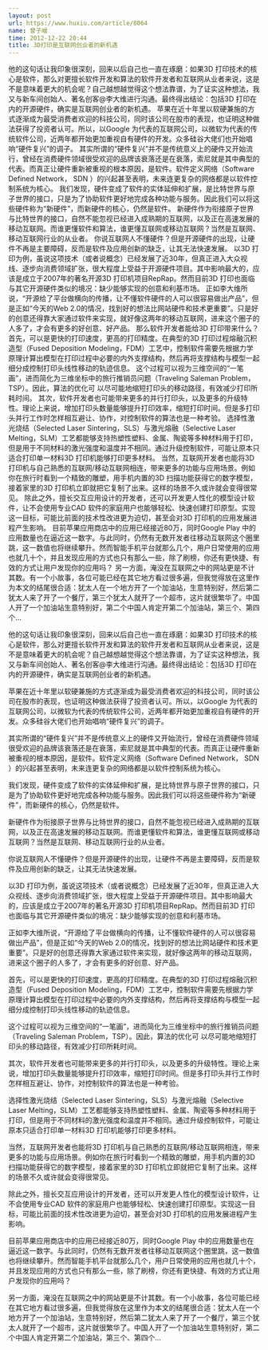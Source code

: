 ```yaml
---
layout: post
url: https://www.huxiu.com/article/8064
name: 曾子嶒
time: 2012-12-22 20:44
title: 3D打印是互联网创业者的新机遇
---
```

他的这句话让我印象很深刻，回来以后自己也一直在琢磨：如果3D 打印技术的核心是软件，那么对更擅长软件开发和算法的软件开发者和互联网从业者来说，这是不是意味着更大的机会呢？自己越想越觉得这个想法靠谱，为了证实这种想法，我又与新车间创始人、著名创客@李大维进行沟通。最终得出结论：包括3D 打印在内的开源硬件，确实是互联网创业者的新机遇。 苹果在近十年里以软硬兼施的方式逐渐成为最受消费者欢迎的科技公司，同时该公司在股市的表现，也证明这种做法获得了投资者认可。所以，以Google 为代表的互联网公司，以微软为代表的传统软件公司，近两年都开始更加重视自有硬件的开发。众多硅谷大佬们也开始唱响“硬件复兴”的调子。 其实所谓的“硬件复兴”并不是传统意义上的硬件又开始流行，曾经在消费硬件领域很受欢迎的品牌该衰落还是在衰落，索尼就是其中典型的代表。而真正让硬件重新被重视的根本原因，是软件。软件定义网络（Software Defined Network， SDN ）的兴起甚至表明，未来连更复杂的网络都是以软件控制系统为核心。 我们发现，硬件变成了软件的实体延伸和扩展，是比特世界与原子世界的接口，只是为了协助软件更好地完成各种功能与服务。因此我们可以将这些硬件称为“新硬件”，而新硬件的核心，仍然是软件。 新硬件作为衔接原子世界与比特世界的接口，自然不能忽视已经进入成熟期的互联网，以及正在高速发展的移动互联网。而谁更懂软件和算法，谁更懂互联网或移动互联网？当然是互联网、移动互联网行业的从业者。 你说互联网人不懂硬件？但是开源硬件的出现，让硬件不再是主要障碍，反而是软件及应用创新的缺乏，让其无法快速发展。 以3D 打印为例，虽说这项技术（或者说概念）已经发展了近30年，但真正进入大众视线、逐步向消费领域扩张，很大程度上受益于开源硬件项目。其中影响最大的，应该是成立于2007年的著名开源3D 打印机项目RepRap。然而目前3D 打印也面临与其它开源硬件类似的境况：缺少能够实现的创意和利基市场。 正如李大维所说，“开源给了平台做横向的传播，让不懂软件硬件的人可以很容易做出产品”，但是正如“今天的Web 2.0的情况，找到好的想法比网站硬件和技术更重要”。只是好的创意还得靠大家通过软件来实现，就好像这两年的移动互联网，进来这个圈子的人多了，才会有更多的好创意、好产品。 那么软件开发者能给3D 打印带来什么？ 首先，可以是更快的打印速度，更高的打印精度。在典型的3D 打印过程熔融沉积造型（Fused Deposition Modeling，FDM）工艺中，控制软件需要先根据力学原理计算出模型在打印过程中必要的内外支撑结构，然后再将支撑结构与模型一起细分成控制打印头线性移动的轨迹信息。 这个过程可以视为三维空间的“一笔画”，进而简化为三维坐标中的旅行推销员问题（Traveling Saleman Problem，TSP）。因此，算法的优化可 以尽可能地缩短打印头的移动路径，有效减少打印所耗时间。 其次，软件开发者也可能带来更多的并行打印头，以及更多的升级特性。理论上来说，增加打印头数量能够提升打印效率，缩短打印时间。但是多打印头并行工作时怎样相互避让、协作，对控制软件的算法也是一种考验。 选择性激光烧结（Selected Laser Sintering，SLS）与激光熔融（Selective Laser Melting，SLM）工艺都能够支持热塑性塑料、金属、陶瓷等多种材料用于打印，但是用于不同材料的激光强度和温度并不相同。通过升级控制软件，可能让原本只适合打印单一材料3D 打印机能够打印更多材料。 当然，互联网开发者也能将3D 打印机与自己熟悉的互联网/移动互联网相连，带来更多的功能与应用场景。例如你在旅行时看到一个精致的雕塑，用手机内置的3D 扫描功能获得它的数字模型，接着家里的3D 打印机立即就把它复制了出来。这样的场景不久或许就会变得很常见。 除此之外，擅长交互应用设计的开发者，还可以开发更人性化的模型设计软件，让不会使用专业CAD 软件的家庭用户也能够轻松、快速创建打印原型。实现这一目标，可能比前面的技术性改进更为迫切，甚至会对3D 打印机的应用发展进程产生影响。 目前苹果应用商店中的应用已经接近80万，同时Google Play 中的应用数量也在逼近这一数字。与此同时，仍然有无数开发者往移动互联网这个圈里跳，这一数值也将继续攀升。然而智能手机平台就那么几个，用户日常使用的应用也就几十个，并且发现应用的方式也只有那么一些，除了刷榜，你还有更快捷、有效的方式让用户发现你的应用吗？ 另一方面，淹没在互联网之中的网站更是不计其数。有一个小故事，各位可能已经在其它地方看过很多遍，但我觉得放在这里作为本文的结尾很合适：犹太人在一个地方开了一个加油站，生意特别好，然后第二犹太人来了开了一个餐厅，第三个犹太人就开了一个超市，这片就很繁华了。中国人开了一个加油站生意特别好，第二个中国人肯定开第二个加油站，第三个、第四个...

他的这句话让我印象很深刻，回来以后自己也一直在琢磨：如果3D 打印技术的核心是软件，那么对更擅长软件开发和算法的软件开发者和互联网从业者来说，这是不是意味着更大的机会呢？自己越想越觉得这个想法靠谱，为了证实这种想法，我又与新车间创始人、著名创客@李大维进行沟通。最终得出结论：包括3D 打印在内的开源硬件，确实是互联网创业者的新机遇。

苹果在近十年里以软硬兼施的方式逐渐成为最受消费者欢迎的科技公司，同时该公司在股市的表现，也证明这种做法获得了投资者认可。所以，以Google 为代表的互联网公司，以微软为代表的传统软件公司，近两年都开始更加重视自有硬件的开发。众多硅谷大佬们也开始唱响“硬件复兴”的调子。

其实所谓的“硬件复兴”并不是传统意义上的硬件又开始流行，曾经在消费硬件领域很受欢迎的品牌该衰落还是在衰落，索尼就是其中典型的代表。而真正让硬件重新被重视的根本原因，是软件。软件定义网络（Software Defined Network， SDN ）的兴起甚至表明，未来连更复杂的网络都是以软件控制系统为核心。

我们发现，硬件变成了软件的实体延伸和扩展，是比特世界与原子世界的接口，只是为了协助软件更好地完成各种功能与服务。因此我们可以将这些硬件称为“新硬件”，而新硬件的核心，仍然是软件。

新硬件作为衔接原子世界与比特世界的接口，自然不能忽视已经进入成熟期的互联网，以及正在高速发展的移动互联网。而谁更懂软件和算法，谁更懂互联网或移动互联网？当然是互联网、移动互联网行业的从业者。

你说互联网人不懂硬件？但是开源硬件的出现，让硬件不再是主要障碍，反而是软件及应用创新的缺乏，让其无法快速发展。

以3D 打印为例，虽说这项技术（或者说概念）已经发展了近30年，但真正进入大众视线、逐步向消费领域扩张，很大程度上受益于开源硬件项目。其中影响最大的，应该是成立于2007年的著名开源3D 打印机项目RepRap。然而目前3D 打印也面临与其它开源硬件类似的境况：缺少能够实现的创意和利基市场。

正如李大维所说，“开源给了平台做横向的传播，让不懂软件硬件的人可以很容易做出产品”，但是正如“今天的Web 2.0的情况，找到好的想法比网站硬件和技术更重要”。只是好的创意还得靠大家通过软件来实现，就好像这两年的移动互联网，进来这个圈子的人多了，才会有更多的好创意、好产品。

首先，可以是更快的打印速度，更高的打印精度。在典型的3D 打印过程熔融沉积造型（Fused Deposition Modeling，FDM）工艺中，控制软件需要先根据力学原理计算出模型在打印过程中必要的内外支撑结构，然后再将支撑结构与模型一起细分成控制打印头线性移动的轨迹信息。

这个过程可以视为三维空间的“一笔画”，进而简化为三维坐标中的旅行推销员问题（Traveling Saleman Problem，TSP）。因此，算法的优化可 以尽可能地缩短打印头的移动路径，有效减少打印所耗时间。

其次，软件开发者也可能带来更多的并行打印头，以及更多的升级特性。理论上来说，增加打印头数量能够提升打印效率，缩短打印时间。但是多打印头并行工作时怎样相互避让、协作，对控制软件的算法也是一种考验。

选择性激光烧结（Selected Laser Sintering，SLS）与激光熔融（Selective Laser Melting，SLM）工艺都能够支持热塑性塑料、金属、陶瓷等多种材料用于打印，但是用于不同材料的激光强度和温度并不相同。通过升级控制软件，可能让原本只适合打印单一材料3D 打印机能够打印更多材料。

当然，互联网开发者也能将3D 打印机与自己熟悉的互联网/移动互联网相连，带来更多的功能与应用场景。例如你在旅行时看到一个精致的雕塑，用手机内置的3D 扫描功能获得它的数字模型，接着家里的3D 打印机立即就把它复制了出来。这样的场景不久或许就会变得很常见。

除此之外，擅长交互应用设计的开发者，还可以开发更人性化的模型设计软件，让不会使用专业CAD 软件的家庭用户也能够轻松、快速创建打印原型。实现这一目标，可能比前面的技术性改进更为迫切，甚至会对3D 打印机的应用发展进程产生影响。

目前苹果应用商店中的应用已经接近80万，同时Google Play 中的应用数量也在逼近这一数字。与此同时，仍然有无数开发者往移动互联网这个圈里跳，这一数值也将继续攀升。然而智能手机平台就那么几个，用户日常使用的应用也就几十个，并且发现应用的方式也只有那么一些，除了刷榜，你还有更快捷、有效的方式让用户发现你的应用吗？

另一方面，淹没在互联网之中的网站更是不计其数。有一个小故事，各位可能已经在其它地方看过很多遍，但我觉得放在这里作为本文的结尾很合适：犹太人在一个地方开了一个加油站，生意特别好，然后第二犹太人来了开了一个餐厅，第三个犹太人就开了一个超市，这片就很繁华了。中国人开了一个加油站生意特别好，第二个中国人肯定开第二个加油站，第三个、第四个...

